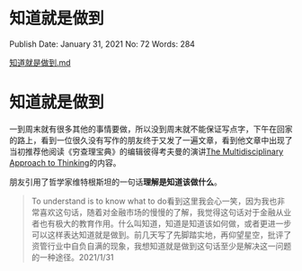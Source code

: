 # 知道就是做到

Publish Date: January 31, 2021
No: 72
Words: 284

[知道就是做到.md](%E7%9F%A5%E9%81%93%E5%B0%B1%E6%98%AF%E5%81%9A%E5%88%B0%20dc9a6e6313734f7cb6d1721c09b56f05.md)

# **知道就是做到**

一到周末就有很多其他的事情要做，所以没到周末就不能保证写点字，下午在回家的路上，看到一位很久没有写作的朋友终于又发了一遍文章，看到他文章中出现了当初推荐他阅读《穷查理宝典》的编辑彼得考夫曼的演讲[The Multidisciplinary Approach to Thinking](http://mp.weixin.qq.com/s?__biz=MzU2Mjc2NzY2Ng==&mid=2247483896&idx=1&sn=cd0e850b5ef25ee2d2207ffb5ab64757&chksm=fc6533a5cb12bab3bc155049fc1f1e81912a477b1f47adbf01deb67f9f5e969f4dd53cd6df8f#rd)的内容。

朋友引用了哲学家维特根斯坦的一句话**理解是知道该做什么**。

> To understand is to know what to do看到这里我会心一笑，因为我也非常喜欢这句话，随着对金融市场的慢慢的了解，我觉得这句话对于金融从业者也有极大的教育作用。什么叫知道，知道是知道该如何做，或者更进一步可以这样表达知道就是做到。前几天写了先脚踏实地，再仰望星空，批评了资管行业中自负自满的现象，我想知道就是做到这句话至少是解决这一问题的一种途径。2021/1/31
>